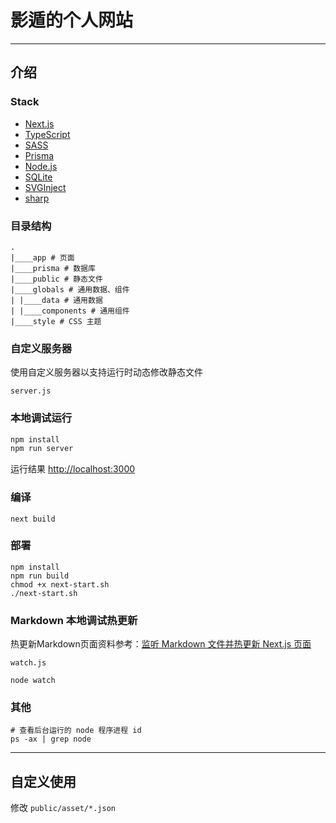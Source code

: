 # 影遁的个人网站

---

## 介绍

### Stack
- [Next.js](https://nextjs.org/)
- [TypeScript](https://www.typescriptlang.org/)
- [SASS](https://sass-lang.com/)
- [Prisma](https://www.prisma.io/)
- [Node.js](https://nodejs.org)
- [SQLite](https://www.sqlite.org)
- [SVGInject](https://github.com/iconfu/svg-inject)
- [sharp](https://sharp.pixelplumbing.com/)

### 目录结构

```
.
|____app # 页面
|____prisma # 数据库
|____public # 静态文件
|____globals # 通用数据、组件
| |____data # 通用数据
| |____components # 通用组件
|____style # CSS 主题
```

### 自定义服务器

使用自定义服务器以支持运行时动态修改静态文件

`server.js`

### 本地调试运行

```bash
npm install
npm run server
```

运行结果 [http://localhost:3000](http://localhost:3000) 

### 编译

```
next build
```

### 部署

```
npm install
npm run build
chmod +x next-start.sh
./next-start.sh
```

### Markdown 本地调试热更新

热更新Markdown页面资料参考：[监听 Markdown 文件并热更新 Next.js 页面](https://gauliang.github.io/blogs/2022/watch-markdown-files-and-hot-load-the-nextjs-page/)

`watch.js`

```
node watch
```

### 其他

```
# 查看后台运行的 node 程序进程 id
ps -ax | grep node 
```

---

## 自定义使用

修改 `public/asset/*.json`